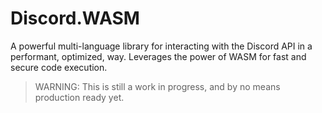 # Discord.WASM 
A powerful multi-language library for interacting with the Discord API in a performant, optimized, way. Leverages the power of WASM for fast and secure code execution. 

> WARNING: This is still a work in progress, and by no means production ready yet.